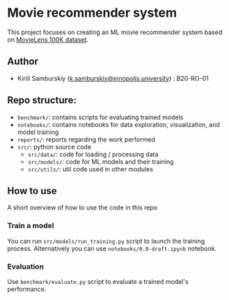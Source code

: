 # Movie recommender system

This project focuses on creating an ML movie recommender system based on [MovieLens 100K dataset](https://grouplens.org/datasets/movielens/100k/).

## Author 
* Kirill Samburskiy (k.samburskiy@innopolis.university) : B20-RO-01

## Repo structure:

* `benchmark/`: contains scripts for evaluating trained models
* `notebooks/`: contains notebooks for data exploration, visualization, and model training
* `reports/`: reports regarding the work performed
* `src/`: python source code
    - `src/data/`: code for loading / processing data
    - `src/models/`: code for ML models and their training
    - `src/utils/`: util code used in other modules

## How to use

A short overview of how to use the code in this repo

### Train a model

You can run `src/models/run_training.py` script to launch the training process. Alternatively you can use `notebooks/0.0-draft.ipynb` notebook.

### Evaluation

Use `benchmark/evaluate.py` script to evaluate a trained model's performance.
